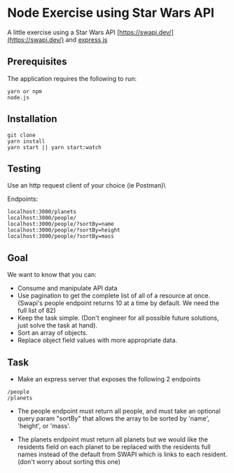 # Node Exercise using Star Wars API
A little exercise using a Star Wars API [https://swapi.dev/](https://swapi.dev/) and [express.js](https://expressjs.com/)

## Prerequisites
The application requires the following to run:
```
yarn or npm
node.js
```

## Installation
```
git clone
yarn install
yarn start || yarn start:watch
```

## Testing
Use an http request client of your choice (ie Postman)\

Endpoints:
```
localhost:3000/planets
localhost:3000/people/
localhost:3000/people/?sortBy=name
localhost:3000/people/?sortBy=height
localhost:3000/people/?sortBy=mass
```

## Goal
We want to know that you can: 
* Consume and manipulate API data 
* Use pagination to get the complete list of all of a resource at once.  (Swapi's people endpoint returns 10 at a time by default.  We need the full list of 82)
* Keep the task simple.  (Don't engineer for all possible future solutions, just solve the task at hand).
* Sort an array of objects.
* Replace object field values with more appropriate data.

## Task
* Make an express server that exposes the following 2 endpoints
```
/people
/planets
```
*  The people endpoint must return all people, and must take an optional query param "sortBy" that allows the array to be sorted by 'name', 'height', or 'mass'.
 
*  The planets endpoint must return all planets but we would like the residents field on each planet to be replaced with the residents full names instead of the default from SWAPI which is links to each resident. (don't worry about sorting this one)
